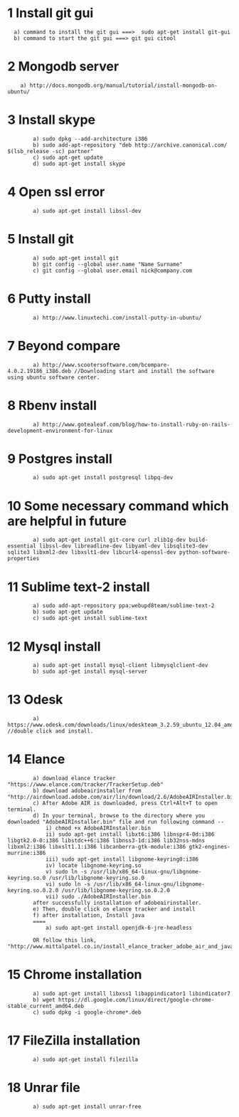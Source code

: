1 Install git gui
====
      a) command to install the git gui ===>  sudo apt-get install git-gui 
      b) command to start the git gui ===> git gui citool
2 Mongodb server
====
  		a) http://docs.mongodb.org/manual/tutorial/install-mongodb-on-ubuntu/
3 Install skype
====
			a) sudo dpkg --add-architecture i386
			b) sudo add-apt-repository "deb http://archive.canonical.com/ $(lsb_release -sc) partner"
			c) sudo apt-get update
			d) sudo apt-get install skype
4 Open ssl error
==== 
			a) sudo apt-get install libssl-dev
5 Install git 
====
			a) sudo apt-get install git 
			b) git config --global user.name "Name Surname"
			c) git config --global user.email nick@company.com
6 Putty install
====	
			a) http://www.linuxtechi.com/install-putty-in-ubuntu/
7 Beyond compare
==== 
			a) http://www.scootersoftware.com/bcompare-4.0.2.19186_i386.deb //Downloading start and install the software using ubuntu software center.
8 Rbenv install
=== 
			a) http://www.gotealeaf.com/blog/how-to-install-ruby-on-rails-development-environment-for-linux
9 Postgres install
==== 
			a) sudo apt-get install postgresql libpq-dev
10 Some necessary command which are helpful in future 
==== 
			a) sudo apt-get install git-core curl zlib1g-dev build-essential libssl-dev libreadline-dev libyaml-dev libsqlite3-dev sqlite3 libxml2-dev libxslt1-dev libcurl4-openssl-dev python-software-properties
11 Sublime text-2 install
==== 
			a) sudo add-apt-repository ppa:webupd8team/sublime-text-2
			b) sudo apt-get update
			c) sudo apt-get install sublime-text
12 Mysql install
==== 
			a) sudo apt-get install mysql-client libmysqlclient-dev
			b) sudo apt-get install mysql-server
13 Odesk
==== 
			a) https://www.odesk.com/downloads/linux/odeskteam_3.2.59_ubuntu_12.04_amd64.deb //double click and install.
14 Elance
==== 
			a) download elance tracker "https://www.elance.com/tracker/TrackerSetup.deb"
			b) download adobeairinstaller from "http://airdownload.adobe.com/air/lin/download/2.6/AdobeAIRInstaller.bin"
			c) After Adobe AIR is downloaded, press Ctrl+Alt+T to open terminal.
			d) In your terminal, browse to the directory where you downloaded "AdobeAIRInstaller.bin" file and run following command --
				i) chmod +x AdobeAIRInstaller.bin
				ii) sudo apt-get install libxt6:i386 libnspr4-0d:i386 libgtk2.0-0:i386 libstdc++6:i386 libnss3-1d:i386 lib32nss-mdns libxml2:i386 libxslt1.1:i386 libcanberra-gtk-module:i386 gtk2-engines-murrine:i386
				iii) sudo apt-get install libgnome-keyring0:i386
				iv) locate libgnome-keyring.so
				v) sudo ln -s /usr/lib/x86_64-linux-gnu/libgnome-keyring.so.0 /usr/lib/libgnome-keyring.so.0
				vi) sudo ln -s /usr/lib/x86_64-linux-gnu/libgnome-keyring.so.0.2.0 /usr/lib/libgnome-keyring.so.0.2.0
				vii) sudo ./AdobeAIRInstaller.bin
			after successfully installation of adobeairinstaller.
			e) Then, double click on elance tracker and install
			f) after installation, Install java
			==== 
				a) sudo apt-get install openjdk-6-jre-headless
		
			OR follow this link, "http://www.mittalpatel.co.in/install_elance_tracker_adobe_air_and_java_in_ubuntu"
15 Chrome installation
==== 
			a) sudo apt-get install libxss1 libappindicator1 libindicator7
			b) wget https://dl.google.com/linux/direct/google-chrome-stable_current_amd64.deb
			c) sudo dpkg -i google-chrome*.deb  
17 FileZilla installation
==== 
			a) sudo apt-get install filezilla
18 Unrar file
==== 
			a) sudo apt-get install unrar-free
